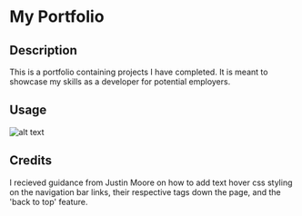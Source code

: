 # My Portfolio

## Description

This is a portfolio containing projects I have completed. It is meant to showcase my skills as a developer for potential employers.

## Usage

![alt text](assets/Screenshot%202023-08-22%20at%208.02.21%20PM.pngscreenshot.png)

## Credits

I recieved guidance from Justin Moore on how to add text hover css styling on the navigation bar links, their respective tags down the page, and the 'back to top' feature.
